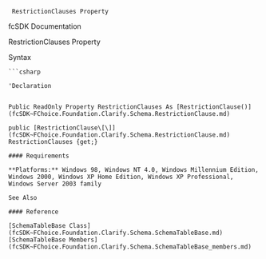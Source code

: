 ﻿     RestrictionClauses Property                                                   

fcSDK Documentation

RestrictionClauses Property

Syntax

```vbnet
```csharp

'Declaration
 

Public ReadOnly Property RestrictionClauses As [RestrictionClause()](fcSDK~FChoice.Foundation.Clarify.Schema.RestrictionClause.md)

public [RestrictionClause\[\]](fcSDK~FChoice.Foundation.Clarify.Schema.RestrictionClause.md) RestrictionClauses {get;}

#### Requirements

**Platforms:** Windows 98, Windows NT 4.0, Windows Millennium Edition, Windows 2000, Windows XP Home Edition, Windows XP Professional, Windows Server 2003 family

See Also

#### Reference

[SchemaTableBase Class](fcSDK~FChoice.Foundation.Clarify.Schema.SchemaTableBase.md)  
[SchemaTableBase Members](fcSDK~FChoice.Foundation.Clarify.Schema.SchemaTableBase_members.md)